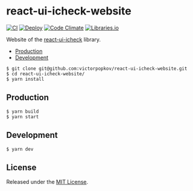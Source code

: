 # react-ui-icheck-website

[![CI]](https://github.com/victorpopkov/react-ui-icheck-website/actions?query=workflow%3ACI)
[![Deploy]](https://github.com/victorpopkov/react-ui-icheck-website/actions?query=workflow%3ADeploy)
[![Code Climate]](https://codeclimate.com/github/victorpopkov/react-ui-icheck-website)
[![Libraries.io]](https://libraries.io/github/victorpopkov/react-ui-icheck-website)

Website of the [react-ui-icheck][] library.

- [Production](#production)
- [Development](#development)

```shell
$ git clone git@github.com:victorpopkov/react-ui-icheck-website.git
$ cd react-ui-icheck-website/
$ yarn install
```

## Production

```shell
$ yarn build
$ yarn start
```

## Development

```shell
$ yarn dev
```

## License

Released under the [MIT License](https://opensource.org/licenses/MIT).

[ci]: https://img.shields.io/github/actions/workflow/status/victorpopkov/react-ui-icheck-website/ci.yml?branch=main&label=ci
[code climate]: https://img.shields.io/codeclimate/maintainability/victorpopkov/react-ui-icheck-website
[deploy]: https://img.shields.io/github/actions/workflow/status/victorpopkov/react-ui-icheck-website/deploy.yml?branch=main&label=deploy
[libraries.io]: https://img.shields.io/librariesio/github/victorpopkov/react-ui-icheck-website
[react-ui-icheck]: https://github.com/victorpopkov/react-ui-icheck
